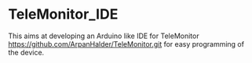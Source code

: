 # TeleMonitor_IDE
This aims at developing an Arduino like IDE for TeleMonitor <https://github.com/ArpanHalder/TeleMonitor.git> for easy programming of the device.
